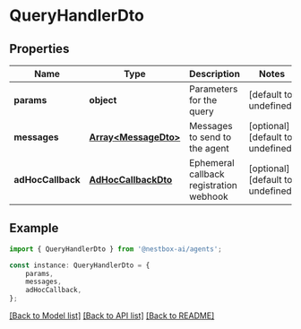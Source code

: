 # QueryHandlerDto


## Properties

Name | Type | Description | Notes
------------ | ------------- | ------------- | -------------
**params** | **object** | Parameters for the query | [default to undefined]
**messages** | [**Array&lt;MessageDto&gt;**](MessageDto.md) | Messages to send to the agent | [optional] [default to undefined]
**adHocCallback** | [**AdHocCallbackDto**](AdHocCallbackDto.md) | Ephemeral callback registration webhook | [optional] [default to undefined]

## Example

```typescript
import { QueryHandlerDto } from '@nestbox-ai/agents';

const instance: QueryHandlerDto = {
    params,
    messages,
    adHocCallback,
};
```

[[Back to Model list]](../README.md#documentation-for-models) [[Back to API list]](../README.md#documentation-for-api-endpoints) [[Back to README]](../README.md)
